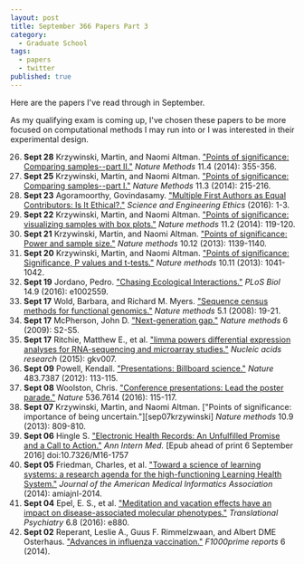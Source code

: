 ```yaml
---
layout: post
title: September 366 Papers Part 3
category:
  - Graduate School
tags:
  - papers
  - twitter
published: true
---
```


Here are the papers I've read through in September.

<!--break-->

As my qualifying exam is coming up, I've chosen these papers to be more focused
on computational methods I may run into or I was interested in their
experimental design.

26. **Sept 28** Krzywinski, Martin, and Naomi Altman. ["Points of significance:
    Comparing samples--part II."][sep28kry] *Nature Methods* 11.4 (2014):
    355-356.
26. **Sept 25** Krzywinski, Martin, and Naomi Altman. ["Points of significance:
    Comparing samples--part I."][sep25kry] *Nature Methods* 11.3 (2014):
    215-216.
25. **Sept 23** Agoramoorthy, Govindasamy. ["Multiple First Authors as Equal
    Contributors: Is It Ethical?."][sep23ago] *Science and Engineering Ethics*
    (2016): 1-3.
24. **Sept 22** Krzywinski, Martin, and Naomi Altman. ["Points of significance:
    visualizing samples with box plots."][sep22kry] *Nature methods* 11.2
    (2014): 119-120.
23. **Sept 21** Krzywinski, Martin, and Naomi Altman. ["Points of significance:
    Power and sample size."][sep21kry] *Nature methods* 10.12 (2013): 1139-1140.
22. **Sept 20** Krzywinski, Martin, and Naomi Altman. ["Points of significance:
    Significance, P values and t-tests."][sep20kry] *Nature methods* 10.11
    (2013): 1041-1042.
21. **Sept 19** Jordano, Pedro. ["Chasing Ecological
    Interactions."][sep19jordano] *PLoS Biol* 14.9 (2016): e1002559.
20. **Sept 17** Wold, Barbara, and Richard M. Myers. ["Sequence census methods
    for functional genomics."][sep17wold] *Nature methods* 5.1 (2008): 19-21.
19. **Sept 17** McPherson, John D. ["Next-generation gap."][sep17mcpherson]
    *Nature methods* 6 (2009): S2-S5.
18. **Sept 17** Ritchie, Matthew E., et al. ["limma powers differential
    expression analyses for RNA-sequencing and microarray
    studies."][sep17ritchie] *Nucleic acids research* (2015): gkv007.
17. **Sept 09** Powell, Kendall. ["Presentations: Billboard
    science."][sep08powell] *Nature* 483.7387 (2012): 113-115.
16. **Sept 08** Woolston, Chris. ["Conference presentations: Lead the poster
    parade."][sep08woolston] *Nature* 536.7614 (2016): 115-117.
15. **Sept 07** Krzywinski, Martin, and Naomi Altman. ["Points of significance:
    importance of being uncertain."][sep07krzywinski] *Nature methods* 10.9
    (2013): 809-810.
14. **Sept 06** Hingle S. ["Electronic Health Records: An Unfulfilled Promise
    and a Call to Action."][sep06hingle] *Ann Intern Med.* [Epub ahead of print 6
    September 2016] doi:10.7326/M16-1757
13. **Sept 05** Friedman, Charles, et al. ["Toward a science of learning
    systems: a research agenda for the high-functioning Learning Health
    System."][sep05friedman] *Journal of the American Medical Informatics
    Association* (2014): amiajnl-2014.
12. **Sept 04** Epel, E. S., et al. ["Meditation and vacation effects have an
    impact on disease-associated molecular phenotypes."][sep04epel]
    *Translational Psychiatry* 6.8 (2016): e880.
11. **Sept 02** Reperant, Leslie A., Guus F. Rimmelzwaan, and Albert DME
    Osterhaus. ["Advances in influenza vaccination."][sep02reperant]
    *F1000prime reports* 6 (2014).

[sep28kry]: http://www.nature.com/nmeth/journal/v11/n4/full/nmeth.2900.html
[sep25kry]: http://www.nature.com/nmeth/journal/v11/n3/full/nmeth.2858.html
[sep23ago]: http://link.springer.com/article/10.1007/s11948-016-9794-x
[sep22kry]: http://www.nature.com/nmeth/journal/v11/n2/full/nmeth.2813.html
[sep21kry]: http://www.nature.com/nmeth/journal/v10/n12/full/nmeth.2738.html
[sep20kry]: http://www.nature.com/nmeth/journal/v10/n11/full/nmeth.2698.html
[sep19jordano]: http://dx.doi.org/10.1371/journal.pbio.1002559
[sep17wold]: http://www.nature.com/nmeth/journal/v5/n1/full/nmeth1157.html
[sep17mcpherson]: http://www.nature.com/nmeth/journal/v6/n11s/full/nmeth.f.268.html
[sep17ritchie]: http://nar.oxfordjournals.org/content/43/7/e47.full
[sep08powell]: http://dx.doi.org/10.1038/nj7387-113a
[sep08woolston]: http://dx.doi.org/10.1038/nj7614-115a
[sep07krzywinshi]: http://www.nature.com/nmeth/journal/v10/n9/full/nmeth.2613.html
[sep06hingle]: http://annals.org/article.aspx?articleid=2546705
[sep05friedman]: http://dx.doi.org/10.1136/amiajnl-2014-002977
[sep04epel]: http://www.nature.com/tp/journal/v6/n8/abs/tp2016164a.html
[sep02reperant]: http://www.ncbi.nlm.nih.gov/pubmed/24991424
